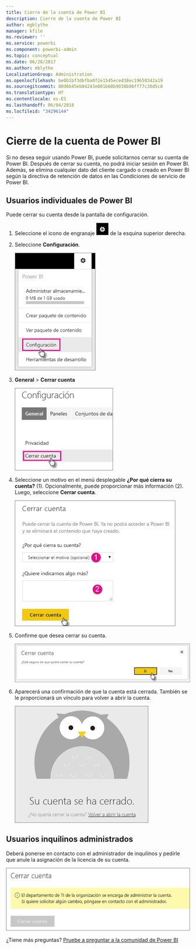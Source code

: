 ```yaml
---
title: Cierre de la cuenta de Power BI
description: Cierre de la cuenta de Power BI
author: mgblythe
manager: kfile
ms.reviewer: ''
ms.service: powerbi
ms.component: powerbi-admin
ms.topic: conceptual
ms.date: 06/28/2017
ms.author: mblythe
LocalizationGroup: Administration
ms.openlocfilehash: be0b1bf3dbfba0f2e1545eced38ec19650342a19
ms.sourcegitcommit: 80d6b45eb84243e801b60b9038b9bff77c30d5c8
ms.translationtype: HT
ms.contentlocale: es-ES
ms.lasthandoff: 06/04/2018
ms.locfileid: "34296144"
---
```

# <a name="closing-your-power-bi-account"></a>Cierre de la cuenta de Power BI
Si no desea seguir usando Power BI, puede solicitarnos cerrar su cuenta de Power BI.  Después de cerrar su cuenta, no podrá iniciar sesión en Power BI.  Además, se elimina cualquier dato del cliente cargado o creado en Power BI según la directiva de retención de datos en las Condiciones de servicio de Power BI.

## <a name="individual-power-bi-users"></a>Usuarios individuales de Power BI
Puede cerrar su cuenta desde la pantalla de configuración.

1. Seleccione el icono de engranaje ![](media/service-admin-closing-your-account/gear.png) de la esquina superior derecha.
2. Seleccione **Configuración**.
   
    ![](media/service-admin-closing-your-account/closeaccount-settings.png)
3. **General** > **Cerrar cuenta**
   
    ![](media/service-admin-closing-your-account/closeaccount-settings2.png)
4. Seleccione un motivo en el menú desplegable **¿Por qué cierra su cuenta?** (1).  Opcionalmente, puede proporcionar más información (2). Luego, seleccione **Cerrar cuenta**.
   
    ![](media/service-admin-closing-your-account/closeaccount-settings3.png)
5. Confirme que desea cerrar su cuenta.
   
    ![](media/service-admin-closing-your-account/closeaccount-settings4.png)
6. Aparecerá una confirmación de que la cuenta está cerrada. También se le proporcionará un vínculo para volver a abrir la cuenta.
   
    ![](media/service-admin-closing-your-account/closeaccount-settings5.png)

## <a name="managed-tenant-users"></a>Usuarios inquilinos administrados
Deberá ponerse en contacto con el administrador de inquilinos y pedirle que anule la asignación de la licencia de su cuenta.

![](media/service-admin-closing-your-account/closeaccountmanaged.png)

¿Tiene más preguntas? [Pruebe a preguntar a la comunidad de Power BI](http://community.powerbi.com/)

